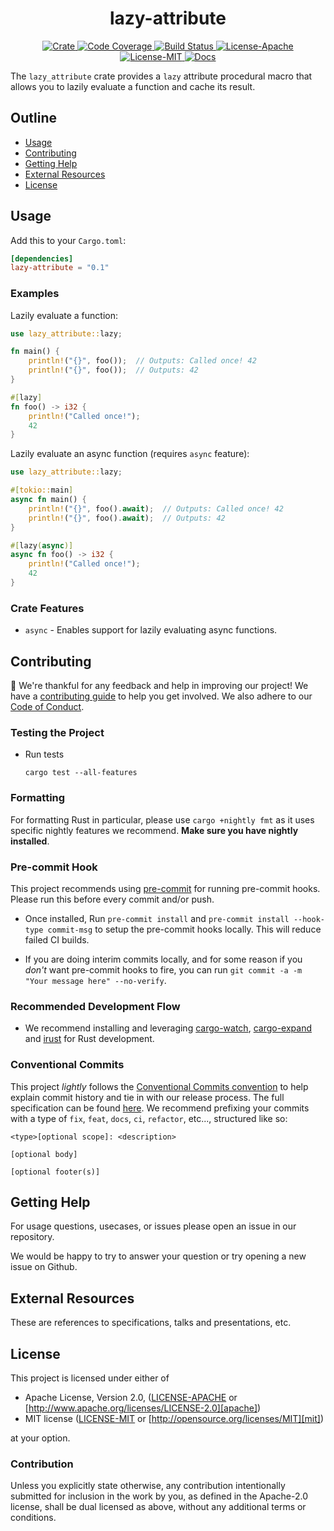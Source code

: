 <div align="center">
  <h1 align="center">lazy-attribute</h1>

  <p>
    <a href="https://crates.io/crates/lazy-attribute">
      <img src="https://img.shields.io/crates/v/lazy-attribute?label=crates" alt="Crate">
    </a>
    <a href="https://codecov.io/gh/zerocore-ai/lazy-attribute">
      <img src="https://codecov.io/gh/zerocore-ai/lazy-attribute/branch/main/graph/badge.svg?token=SOMETOKEN" alt="Code Coverage"/>
    </a>
    <a href="https://github.com/zerocore-ai/lazy-attribute/actions?query=">
      <img src="https://github.com/zerocore-ai/lazy-attribute/actions/workflows/tests_and_checks.yml/badge.svg" alt="Build Status">
    </a>
    <a href="https://github.com/zerocore-ai/lazy-attribute/blob/main/LICENSE-APACHE">
      <img src="https://img.shields.io/badge/License-Apache%202.0-blue.svg" alt="License-Apache">
    </a>
    <a href="https://github.com/zerocore-ai/lazy-attribute/blob/main/LICENSE-MIT">
      <img src="https://img.shields.io/badge/License-MIT-blue.svg" alt="License-MIT">
    </a>
    <a href="https://docs.rs/lazy-attribute">
      <img src="https://img.shields.io/static/v1?label=Docs&message=docs.rs&color=blue" alt="Docs">
    </a>
  </p>
</div>

The `lazy_attribute` crate provides a `lazy` attribute procedural macro that allows you to lazily evaluate a function and cache its result.

## Outline

- [Usage](#usage)
- [Contributing](#contributing)
- [Getting Help](#getting-help)
- [External Resources](#external-resources)
- [License](#license)

## Usage

Add this to your `Cargo.toml`:

```toml
[dependencies]
lazy-attribute = "0.1"
```

### Examples

Lazily evaluate a function:

```rust
use lazy_attribute::lazy;

fn main() {
    println!("{}", foo());  // Outputs: Called once! 42
    println!("{}", foo());  // Outputs: 42
}

#[lazy]
fn foo() -> i32 {
    println!("Called once!");
    42
}
```

Lazily evaluate an async function (requires `async` feature):

```rust
use lazy_attribute::lazy;

#[tokio::main]
async fn main() {
    println!("{}", foo().await);  // Outputs: Called once! 42
    println!("{}", foo().await);  // Outputs: 42
}

#[lazy(async)]
async fn foo() -> i32 {
    println!("Called once!");
    42
}
```

### Crate Features

- `async` - Enables support for lazily evaluating async functions.

## Contributing

:balloon: We're thankful for any feedback and help in improving our project!
We have a [contributing guide](./CONTRIBUTING.md) to help you get involved. We
also adhere to our [Code of Conduct](./CODE_OF_CONDUCT.md).

### Testing the Project

- Run tests

  ```console
  cargo test --all-features
  ```

### Formatting

For formatting Rust in particular, please use `cargo +nightly fmt` as it uses
specific nightly features we recommend. **Make sure you have nightly
installed**.

### Pre-commit Hook

This project recommends using [pre-commit][pre-commit] for running pre-commit
hooks. Please run this before every commit and/or push.

- Once installed, Run `pre-commit install` and `pre-commit install --hook-type commit-msg`
  to setup the pre-commit hooks locally. This will reduce failed CI builds.

- If you are doing interim commits locally, and for some reason if you _don't_
  want pre-commit hooks to fire, you can run
  `git commit -a -m "Your message here" --no-verify`.

### Recommended Development Flow

- We recommend installing and leveraging [cargo-watch][cargo-watch],
  [cargo-expand][cargo-expand] and [irust][irust] for Rust development.

### Conventional Commits

This project _lightly_ follows the [Conventional Commits
convention][commit-spec-site] to help explain
commit history and tie in with our release process. The full specification
can be found [here][commit-spec]. We recommend prefixing your commits with
a type of `fix`, `feat`, `docs`, `ci`, `refactor`, etc..., structured like so:

```
<type>[optional scope]: <description>

[optional body]

[optional footer(s)]
```

## Getting Help

For usage questions, usecases, or issues please open an issue in our repository.

We would be happy to try to answer your question or try opening a new issue on Github.

## External Resources

These are references to specifications, talks and presentations, etc.

## License

This project is licensed under either of

- Apache License, Version 2.0, ([LICENSE-APACHE](./LICENSE-APACHE) or [http://www.apache.org/licenses/LICENSE-2.0][apache])
- MIT license ([LICENSE-MIT](./LICENSE-MIT) or [http://opensource.org/licenses/MIT][mit])

at your option.

### Contribution

Unless you explicitly state otherwise, any contribution intentionally
submitted for inclusion in the work by you, as defined in the Apache-2.0
license, shall be dual licensed as above, without any additional terms or
conditions.

[apache]: https://www.apache.org/licenses/LICENSE-2.0
[cargo-expand]: https://github.com/dtolnay/cargo-expand
[cargo-udeps]: https://github.com/est31/cargo-udeps
[cargo-watch]: https://github.com/watchexec/cargo-watch
[commit-spec]: https://www.conventionalcommits.org/en/v1.0.0/#specification
[commit-spec-site]: https://www.conventionalcommits.org/
[irust]: https://github.com/sigmaSd/IRust
[mit]: http://opensource.org/licenses/MIT
[pre-commit]: https://pre-commit.com/
